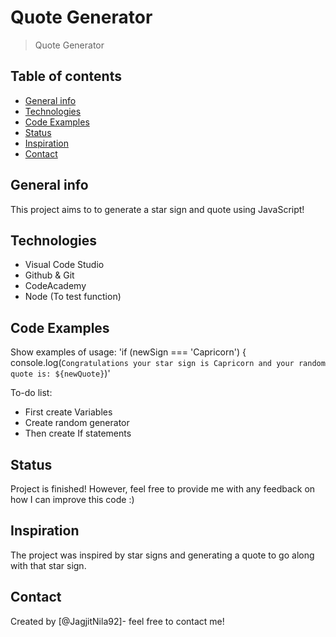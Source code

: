 # Quote Generator
> Quote Generator 

## Table of contents
* [General info](#general-info)
* [Technologies](#technologies)
* [Code Examples](#code-examples)
* [Status](#status)
* [Inspiration](#inspiration)
* [Contact](#contact)

## General info
This project aims to to generate a star sign and quote using JavaScript! 

## Technologies
* Visual Code Studio 
* Github & Git
* CodeAcademy 
* Node (To test function)

## Code Examples
Show examples of usage:
'if (newSign === 'Capricorn') {
    console.log(`Congratulations your star sign is Capricorn and your random quote is: ${newQuote}`)'

To-do list:
* First create Variables
* Create random generator
* Then create If statements

## Status
Project is finished! 
However, feel free to provide me with any feedback on how I can improve this code :) 

## Inspiration
The project was inspired by star signs and generating a quote to go along with that star sign. 

## Contact
Created by [@JagjitNila92]- feel free to contact me!
